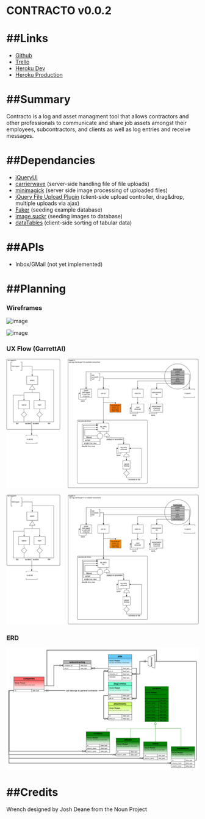 CONTRACTO v0.0.2
=========

##Links
===
* [Github](https://github.com/johntrandall/contracto)
* [Trello](https://trello.com/b/xqzJDFU1/contracto)
* [Heroku Dev](http://contraco-dev.herokuapp.com/)
* [Heroku Production](http://contraco.herokuapp.com/)


##Summary
===

Contracto is a log and asset managment tool that allows contractors and other professionals to communicate and share job assets amongst their employees, subcontractors, and clients as well as log entries and receive messages.

##Dependancies
===

* [jQueryUI](http://jqueryui.com/)
* [carrierwave](https://github.com/carrierwaveuploader/carrierwave) (server-side handling file of file uploads)
* [minimagick](https://github.com/minimagick/minimagick) (server side image processing of uploaded files)
* [jQuery File Upload Plugin](https://github.com/blueimp/jQuery-File-Upload) (client-side upload controller, drag&drop, multiple uploads via ajax)
* [Faker](https://github.com/stympy/faker) (seeding example database)
* [image suckr](https://github.com/maurimiranda/image_suckr) (seeding images to database)
* [dataTables](http://www.datatables.net/) (client-side sorting of tabular data)


##APIs
===
* Inbox/GMail (not yet implemented)

##Planning
===
### Wireframes
![image](https://raw.githubusercontent.com/johntrandall/contracto/dev/admin/aw_working_folder/entry_form_v1.png)

![image](https://raw.githubusercontent.com/johntrandall/contracto/dev/admin/aw_working_folder/contracto_v1.png)

### UX Flow (GarrettAI)
![image](/admin/14-07-09_garrett_AI.svg)

![image](/admin/14-07-09_garrett_AI.png)

### ERD
![image](/admin/14-07-10_UML_and_ERDb.svg)



##Credits
===

Wrench designed by Josh Deane from the Noun Project






